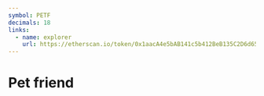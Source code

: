 ```yaml
---
symbol: PETF
decimals: 18
links:
  - name: explorer
    url: https://etherscan.io/token/0x1aacA4e5bAB141c5b412BeB135C2D6d65f961Be2
---
```


# Pet friend

